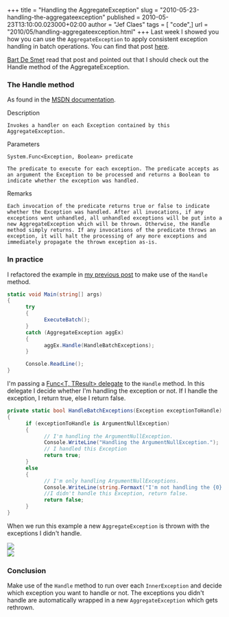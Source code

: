 +++
title = "Handling the AggregateException"
slug = "2010-05-23-handling-the-aggregateexception"
published = 2010-05-23T13:10:00.023000+02:00
author = "Jef Claes"
tags = [ "code",]
url = "2010/05/handling-aggregateexception.html"
+++
Last week I showed you how you can use the `AggregateException` to apply
consistent exception handling in batch operations. You can find that
post
[here](https://www.jefclaes.be/2010/05/exception-handling-in-batch-operations.html).  
  
[Bart De Smet](http://bartdesmet.net/blogs/bart/) read that post and
pointed out that I should check out the Handle method of the
AggregateException.  
  
### The Handle method 
  
As found in the [MSDN
documentation](http://msdn.microsoft.com/en-us/library/system.aggregateexception.handle.aspx).  
  
Description  

```
Invokes a handler on each Exception contained by this AggregateException.
```
  
Parameters  

```
System.Func<Exception, Boolean> predicate  

The predicate to execute for each exception. The predicate accepts as an argument the Exception to be processed and returns a Boolean to indicate whether the exception was handled.
```

Remarks  

```
Each invocation of the predicate returns true or false to indicate whether the Exception was handled. After all invocations, if any exceptions went unhandled, all unhandled exceptions will be put into a new AggregateException which will be thrown. Otherwise, the Handle method simply returns. If any invocations of the predicate throws an exception, it will halt the processing of any more exceptions and immediately propagate the thrown exception as-is.
```
  
### In practice 
  
I refactored the example in [my previous
post](https://jefclaes.be/2010/05/exception-handling-in-batch-operations.html) to make use of the `Handle` method.  

```csharp
static void Main(string[] args)
{
      try
      {
            ExecuteBatch();
      }
      catch (AggregateException aggEx)
      {
            aggEx.Handle(HandleBatchExceptions);
      }

      Console.ReadLine();
}
```
  
I'm passing a [Func<T, TResult>
delegate](http://msdn.microsoft.com/en-us/library/bb549151.aspx) to the
`Handle` method. In this delegate I decide whether I'm handling the
exception or not. If I handle the exception, I return true, else I
return false.  

```csharp
private static bool HandleBatchExceptions(Exception exceptionToHandle)
{
      if (exceptionToHandle is ArgumentNullException)
      {
            // I'm handling the ArgumentNullException.
            Console.WriteLine("Handling the ArgumentNullException.");
            // I handled this Exception
            return true;
      }
      else
      {   
            // I'm only handling ArgumentNullExceptions.
            Console.WriteLine(string.Formaxt("I'm not handling the {0}.", exceptionToHandle.GetType()));
            //I didn't handle this Exception, return false.
            return false;
      }          
}
```
  
When we run this example a new `AggregateException` is thrown with the
exceptions I didn't handle.  
  
[![](/post/images/thumbnails/2010-05-23-handling-the-aggregateexception-ConsoleOut.bmp)](/post/images/2010-05-23-handling-the-aggregateexception-ConsoleOut.bmp)  
[![](/post/images/thumbnails/2010-05-23-handling-the-aggregateexception-Rethrown.bmp)](/post/images/2010-05-23-handling-the-aggregateexception-Rethrown.bmp)  
  
### Conclusion  
  
Make use of the `Handle` method to run over each `InnerException` and decide which exception you want to handle or not. The exceptions you didn't handle are automatically wrapped in a new `AggregateException` which gets rethrown.
